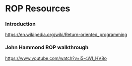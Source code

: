 # ROP Resources

### Introduction
https://en.wikipedia.org/wiki/Return-oriented_programming    

### John Hammond ROP walkthrough
https://www.youtube.com/watch?v=i5-cWI_HV8o  
